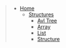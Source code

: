 >- [Home](https://github.com/53V3N1X/SevenFramework/wiki)<br />
>   - [Structures](https://github.com/53V3N1X/SevenFramework/wiki/Structures)<br />
>      - [Avl Tree](https://github.com/53V3N1X/SevenFramework/wiki/Avl-Tree)<br />
>      - [Array](https://github.com/53V3N1X/SevenFramework/wiki/Array)<br />
>      - [List](https://github.com/53V3N1X/SevenFramework/wiki/List)<br />
>      - [Structure](https://github.com/53V3N1X/SevenFramework/wiki/Structure)<br />

